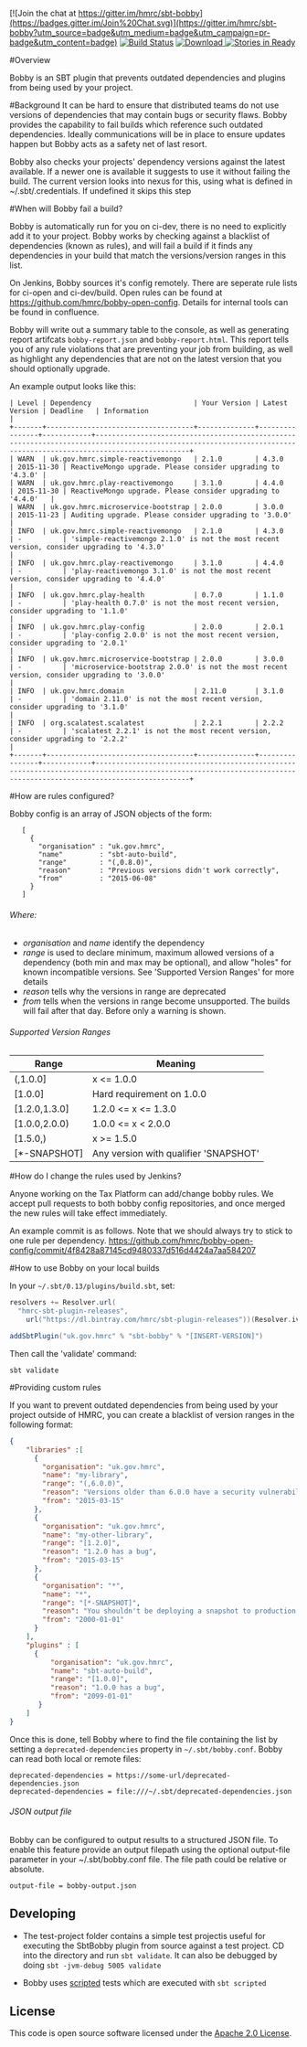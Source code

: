 [![Join the chat at https://gitter.im/hmrc/sbt-bobby](https://badges.gitter.im/Join%20Chat.svg)](https://gitter.im/hmrc/sbt-bobby?utm_source=badge&utm_medium=badge&utm_campaign=pr-badge&utm_content=badge) [![Build Status](https://travis-ci.org/hmrc/sbt-bobby.svg)](https://travis-ci.org/hmrc/sbt-bobby) [ ![Download](https://api.bintray.com/packages/hmrc/sbt-plugin-releases/sbt-bobby/images/download.svg) ](https://bintray.com/hmrc/sbt-plugin-releases/sbt-bobby/_latestVersion) [![Stories in Ready](https://badge.waffle.io/hmrc/sbt-bobby.png?label=ready&title=Ready)](https://waffle.io/hmrc/sbt-bobby)

#Overview

Bobby is an SBT plugin that prevents outdated dependencies and plugins from being used by your project.

#Background
It can be hard to ensure that distributed teams do not use versions of dependencies that may contain bugs or security flaws. Bobby provides the capability to fail builds which reference such outdated dependencies. Ideally communications will be in place to ensure updates happen but Bobby acts as a safety net of last resort.

Bobby also checks your projects' dependency versions against the latest available.
If a newer one is available it suggests to use it without failing the build.
The current version looks into nexus for this, using what is defined in ~/.sbt/.credentials. 
If undefined it skips this step

#When will Bobby fail a build?

Bobby is automatically run for you on ci-dev, there is no need to explicitly add it to your project. Bobby works by checking against a blacklist of dependencies (known as rules), and will fail a build if it finds any dependencies in your build that match the versions/version ranges in this list.

On Jenkins, Bobby sources it's config remotely. There are seperate rule lists for ci-open and ci-dev/build. Open rules can be found at https://github.com/hmrc/bobby-open-config. Details for internal tools can be found in confluence. 

Bobby will write out a summary table to the console, as well as generating report artifcats ```bobby-report.json``` and ```bobby-report.html```. This report tells you of any rule violations that are preventing your job from building, as well as highlight any dependencies that are not on the latest version that you should optionally upgrade.

An example output looks like this:

```+-------+------------------------------------+--------------+----------------+------------+-------------------------------------------------------------------------------------------------------------------------------------------------------------------+
| Level | Dependency                         | Your Version | Latest Version | Deadline   | Information                                                                                                                                                       |
+-------+------------------------------------+--------------+----------------+------------+-------------------------------------------------------------------------------------------------------------------------------------------------------------------+
| WARN  | uk.gov.hmrc.simple-reactivemongo   | 2.1.0        | 4.3.0          | 2015-11-30 | ReactiveMongo upgrade. Please consider upgrading to '4.3.0' |
| WARN  | uk.gov.hmrc.play-reactivemongo     | 3.1.0        | 4.4.0          | 2015-11-30 | ReactiveMongo upgrade. Please consider upgrading to '4.4.0'   |
| WARN  | uk.gov.hmrc.microservice-bootstrap | 2.0.0        | 3.0.0          | 2015-11-23 | Auditing upgrade. Please consider upgrading to '3.0.0'    |
| INFO  | uk.gov.hmrc.simple-reactivemongo   | 2.1.0        | 4.3.0          | -          | 'simple-reactivemongo 2.1.0' is not the most recent version, consider upgrading to '4.3.0'                                                                                        |
| INFO  | uk.gov.hmrc.play-reactivemongo     | 3.1.0        | 4.4.0          | -          | 'play-reactivemongo 3.1.0' is not the most recent version, consider upgrading to '4.4.0'                                                                                          |
| INFO  | uk.gov.hmrc.play-health            | 0.7.0        | 1.1.0          | -          | 'play-health 0.7.0' is not the most recent version, consider upgrading to '1.1.0'                                                                                                 |
| INFO  | uk.gov.hmrc.play-config            | 2.0.0        | 2.0.1          | -          | 'play-config 2.0.0' is not the most recent version, consider upgrading to '2.0.1'                                                                                                 |
| INFO  | uk.gov.hmrc.microservice-bootstrap | 2.0.0        | 3.0.0          | -          | 'microservice-bootstrap 2.0.0' is not the most recent version, consider upgrading to '3.0.0'                                                                                      |
| INFO  | uk.gov.hmrc.domain                 | 2.11.0       | 3.1.0          | -          | 'domain 2.11.0' is not the most recent version, consider upgrading to '3.1.0'                                                                                                     |
| INFO  | org.scalatest.scalatest            | 2.2.1        | 2.2.2          | -          | 'scalatest 2.2.1' is not the most recent version, consider upgrading to '2.2.2'                                                                                                   |
+-------+------------------------------------+--------------+----------------+------------+-------------------------------------------------------------------------------------------------------------------------------------------------------------------+
```

#How are rules configured?

Bobby config is an array of JSON objects of the form:
```
   [
     { 
       "organisation" : "uk.gov.hmrc", 
       "name"         : "sbt-auto-build", 
       "range"        : "(,0.8.0)", 
       "reason"       : "Previous versions didn't work correctly", 
       "from"         : "2015-06-08" 
     }
   ]
```

###### Where:
* _organisation_ and _name_ identify the dependency
* _range_ is used to declare minimum, maximum allowed versions of a dependency (both min and max may be optional), and allow "holes" for known incompatible versions. See 'Supported Version Ranges' for more details
* _reason_ tells why the versions in range are deprecated
* _from_ tells when the versions in range become unsupported. The builds will fail after that day. Before only a warning is shown.

###### Supported Version Ranges
| Range          | Meaning                               |
|----------------|---------------------------------------|
| (,1.0.0]       | x <= 1.0.0                            |
| [1.0.0]        | Hard requirement on 1.0.0             |
| [1.2.0,1.3.0]  | 1.2.0 <= x <= 1.3.0                   |
| [1.0.0,2.0.0)  | 1.0.0 <= x < 2.0.0                    |
| [1.5.0,)       | x >= 1.5.0                            |
| [*-SNAPSHOT]   | Any version with qualifier 'SNAPSHOT' |

#How do I change the rules used by Jenkins?

Anyone working on the Tax Platform can add/change bobby rules. We accept pull requests to both bobby config repositories, and once merged the new rules will take effect immediately. 

An example commit is as follows. Note that we should always try to stick to one rule per dependency. https://github.com/hmrc/bobby-open-config/commit/4f8428a87145cd9480337d516d4424a7aa584207

#How to use Bobby on your local builds

In your `~/.sbt/0.13/plugins/build.sbt`, set:
```scala
resolvers += Resolver.url(
  "hmrc-sbt-plugin-releases",
    url("https://dl.bintray.com/hmrc/sbt-plugin-releases"))(Resolver.ivyStylePatterns)

addSbtPlugin("uk.gov.hmrc" % "sbt-bobby" % "[INSERT-VERSION]")
```

Then call the 'validate' command:

```sbt validate```

#Providing custom rules

If you want to prevent outdated dependencies from being used by your project outside of HMRC, you can create a blacklist of version ranges in the following format:

```json
{
    "libraries" :[
      {
        "organisation": "uk.gov.hmrc",
        "name": "my-library",
        "range": "(,6.0.0)",
        "reason": "Versions older than 6.0.0 have a security vulnerability",
        "from": "2015-03-15"
      },
      {
        "organisation": "uk.gov.hmrc",
        "name": "my-other-library",
        "range": "[1.2.0]",
        "reason": "1.2.0 has a bug",
        "from": "2015-03-15"
      },
      {
        "organisation": "*",
        "name": "*",
        "range": "[*-SNAPSHOT]",
        "reason": "You shouldn't be deploying a snapshot to production should you?",
        "from": "2000-01-01"
      }
    ],
    "plugins" : [
      {
          "organisation": "uk.gov.hmrc",
          "name": "sbt-auto-build",
          "range": "[1.0.0]",
          "reason": "1.0.0 has a bug",
          "from": "2099-01-01"
       }
    ]
}
```

Once this is done, tell Bobby where to find the file containing the list by setting a `deprecated-dependencies` property in `~/.sbt/bobby.conf`. Bobby can read both local or remote files:

```properties
deprecated-dependencies = https://some-url/deprecated-dependencies.json
deprecated-dependencies = file:///~/.sbt/deprecated-dependencies.json
```

###### JSON output file
Bobby can be configured to output results to a structured JSON file. To enable this feature provide an output filepath using the 
optional output-file parameter in your ~/.sbt/bobby.conf file. The file path could be relative or absolute.

```properties
output-file = bobby-output.json
```

## Developing ##

* The test-project folder contains a simple test projectis useful for executing the SbtBobby plugin from source against a test project. CD into the directory and run ```sbt validate```. It can also be debugged by doing ```sbt -jvm-debug 5005 validate```
 
* Bobby uses [scripted](http://eed3si9n.com/testing-sbt-plugins) tests which are executed with ```sbt scripted```

## License ##
 
This code is open source software licensed under the [Apache 2.0 License]("http://www.apache.org/licenses/LICENSE-2.0.html").

